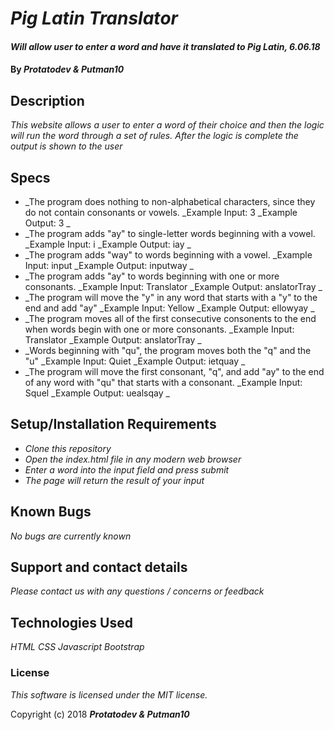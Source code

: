 # _Pig Latin Translator_

#### _Will allow user to enter a word and have it translated to Pig Latin, 6.06.18_

#### By _**Protatodev & Putman10**_

## Description

_This website allows a user to enter a word of their choice and then the logic will run the word through a set of rules. After the logic is complete the output is shown to the user_

## Specs
* _The program does nothing to non-alphabetical characters, since they do not contain consonants or vowels.
_Example Input: 3
_Example Output: 3 _
* _The program adds "ay" to single-letter words beginning with a vowel.
_Example Input: i
_Example Output: iay _
* _The program adds "way" to words beginning with a vowel.
_Example Input: input
_Example Output: inputway _
* _The program adds "ay" to words beginning with one or more consonants.
_Example Input: Translator
_Example Output: anslatorTray _
* _The program will move the "y" in any word that starts with a "y" to the end and add "ay"
_Example Input: Yellow
_Example Output: ellowyay _
* _The program moves all of the first consecutive consonents to the end when words begin with one or more consonants.
_Example Input: Translator
_Example Output: anslatorTray _
* _Words beginning with "qu", the program moves both the "q" and the "u"
_Example Input: Quiet
_Example Output: ietquay _
* _The program will move the first consonant, "q", and add "ay" to the end of any word with "qu" that starts with a consonant.
_Example Input: Squel
_Example Output: uealsqay _

## Setup/Installation Requirements

* _Clone this repository_
* _Open the index.html file in any modern web browser_
* _Enter a word into the input field and press submit_
* _The page will return the result of your input_

## Known Bugs

_No bugs are currently known_

## Support and contact details

_Please contact us with any questions / concerns or feedback_

## Technologies Used

_HTML_
_CSS_
_Javascript_
_Bootstrap_

### License

*This software is licensed under the MIT license.*

Copyright (c) 2018 **_Protatodev & Putman10_**
